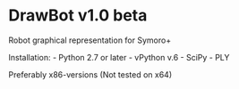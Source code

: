 DrawBot v1.0 beta
=======

Robot graphical representation for Symoro+

Installation:
	- Python 2.7 or later
	- vPython v.6
	- SciPy
	- PLY

Preferably x86-versions (Not tested on x64)